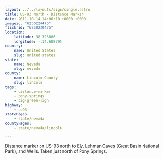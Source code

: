```yaml
---
layout: ../../layouts/sign/single.astro
title: US-93 North - Distance Marker
date: 2011-10-14 14:06:10 +0000 +0000
imageid: "6250220475"
flickrid: "6250220475"
location:
    latitude: 38.323006
    longitude: -114.608795
country:
    name: United States
    slug: united-states
state:
    name: Nevada
    slug: nevada
county:
    name: Lincoln County
    slug: lincoln
tags:
    - distance-marker
    - pony-springs
    - big-green-sign
highway:
    - us93
statePages:
    - state/nevada
countyPages:
    - state/nevada/lincoln

---
```

Distance marker on US-93 north to Ely, Lehman Caves (Great Basin National Park), and Wells.  Taken just north of Pony Springs.